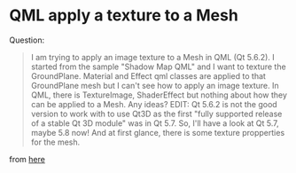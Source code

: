 # QML apply a texture to a Mesh

Question:

> I am trying to apply an image texture to a Mesh in QML (Qt 5.6.2). I started from the
> sample "Shadow Map QML" and I want to texture the GroundPlane. Material and Effect
> qml classes are applied to that GroundPlane mesh but I can't see how to apply an
> image texture. In QML, there is TextureImage, ShaderEffect but nothing about how
> they can be applied to a Mesh. Any ideas?
> EDIT: Qt 5.6.2 is not the good version to work with to use Qt3D as the first "fully
> supported release of a stable Qt 3D module" was in Qt 5.7. So, I'll have a look at
> Qt 5.7, maybe 5.8 now! And at first glance, there is some texture propperties for
> the mesh.

from [here](https://stackoverflow.com/questions/42907586/qml-apply-a-texture-to-a-mesh)